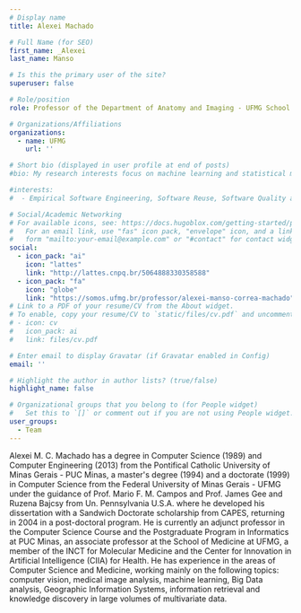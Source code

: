 ```yaml
---
# Display name
title: Alexei Machado

# Full Name (for SEO)
first_name: _Alexei
last_name: Manso

# Is this the primary user of the site?
superuser: false

# Role/position
role: Professor of the Department of Anatomy and Imaging - UFMG School of Medicine

# Organizations/Affiliations
organizations:
  - name: UFMG
    url: ''

# Short bio (displayed in user profile at end of posts)
#bio: My research interests focus on machine learning and statistical models for human/user/social-centric datasets.

#interests:
#  - Empirical Software Engineering, Software Reuse, Software Quality and Measurement.

# Social/Academic Networking
# For available icons, see: https://docs.hugoblox.com/getting-started/page-builder/#icons
#   For an email link, use "fas" icon pack, "envelope" icon, and a link in the
#   form "mailto:your-email@example.com" or "#contact" for contact widget.
social:
  - icon_pack: "ai"
    icon: "lattes"
    link: "http://lattes.cnpq.br/5064888330358588"
  - icon_pack: "fa"
    icon: "globe"
    link: "https://somos.ufmg.br/professor/alexei-manso-correa-machado"
# Link to a PDF of your resume/CV from the About widget.
# To enable, copy your resume/CV to `static/files/cv.pdf` and uncomment the lines below.
# - icon: cv
#   icon_pack: ai
#   link: files/cv.pdf

# Enter email to display Gravatar (if Gravatar enabled in Config)
email: ''

# Highlight the author in author lists? (true/false)
highlight_name: false

# Organizational groups that you belong to (for People widget)
#   Set this to `[]` or comment out if you are not using People widget.
user_groups:
  - Team
---
```


Alexei M. C. Machado has a degree in Computer Science (1989) and Computer Engineering (2013) from the Pontifical Catholic University of Minas Gerais - PUC Minas, a master's degree (1994) and a doctorate (1999) in Computer Science from the Federal University of Minas Gerais - UFMG under the guidance of Prof. Mario F. M. Campos and Prof. James Gee and Ruzena Bajcsy from Un. Pennsylvania U.S.A. where he developed his dissertation with a Sandwich Doctorate scholarship from CAPES, returning in 2004 in a post-doctoral program. He is currently an adjunct professor in the Computer Science Course and the Postgraduate Program in Informatics at PUC Minas, an associate professor at the School of Medicine at UFMG, a member of the INCT for Molecular Medicine and the Center for Innovation in Artificial Intelligence (CIIA) for Health. He has experience in the areas of Computer Science and Medicine, working mainly on the following topics: computer vision, medical image analysis, machine learning, Big Data analysis, Geographic Information Systems, information retrieval and knowledge discovery in large volumes of multivariate data.